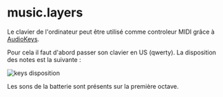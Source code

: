 # music.layers

Le clavier de l'ordinateur peut être utilisé comme controleur MIDI grâce à [AudioKeys](https://github.com/kylestetz/AudioKeys).  


Pour cela il faut d'abord passer son clavier en US (qwerty). La disposition des notes est la suivante :


![keys disposition](https://camo.githubusercontent.com/80d2fddbd166b517094621809d822b5d6dbd2e65/68747470733a2f2f7261772e6769746875622e636f6d2f6b796c65737465747a2f617564696f6b6579732f6d61737465722f696d616765732f617564696f6b6579732d6d617070696e672d726f7773312e6a7067)


Les sons de la batterie sont présents sur la première octave.
